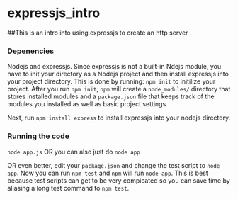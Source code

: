 # expressjs_intro
##This is an intro into using expressjs to create an http server

### Depenencies
Nodejs and expressjs. Since expressjs is not a built-in Ndejs module, you have to init your directory as a Nodejs project and then install expressjs into your project
directory. This is done by running: `npm init` to initilize your project. After you run `npm init`, `npm` will create a `node_modules/` directory that stores installed modules and a `package.json` file that keeps track of the modules you installed as well as basic project settings.

Next, run `npm install express` to install expressjs into your nodejs directory.

### Running the code
`node app.js` OR you can also just do `node app`

OR even better, edit your `package.json` and change the test script to `node app`. Now you can run `npm test` and `npm` will run `node app`. This is best because test scripts
can get to be very compicated so you can save time by aliasing a long test command to `npm test`.
